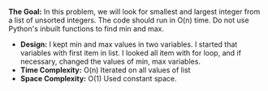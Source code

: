 **The Goal:** In this problem, we will look for smallest and largest integer from a list of unsorted integers. The code should run in O(n) time. Do not use Python's inbuilt functions to find min and max.
- **Design:** I kept min and max values in two variables. I started that variables with first item in list. I looked all item with for loop, and if necessary, changed the values of min, max variables.
- **Time Complexity:** O(n) Iterated on all values of list
- **Space Complexity:** O(1) Used constant space.